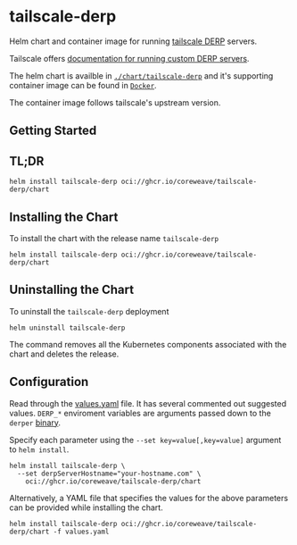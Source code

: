 # tailscale-derp

Helm chart and container image for running [tailscale DERP](https://tailscale.com/kb/1232/derp-servers) servers.

Tailscale offers [documentation for running custom DERP servers](https://tailscale.com/kb/1118/custom-derp-servers).

The helm chart is availble in [`./chart/tailscale-derp`](./chart/tailscale-derp) and it's supporting container image can be found in [`Docker`](./Docker).

The container image follows tailscale's upstream version.

## Getting Started

## TL;DR

```console
helm install tailscale-derp oci://ghcr.io/coreweave/tailscale-derp/chart
```

## Installing the Chart

To install the chart with the release name `tailscale-derp`

```console
helm install tailscale-derp oci://ghcr.io/coreweave/tailscale-derp/chart
```

## Uninstalling the Chart

To uninstall the `tailscale-derp` deployment

```console
helm uninstall tailscale-derp
```

The command removes all the Kubernetes components associated with the chart and deletes the release.

## Configuration

Read through the [values.yaml](./chart/tailscale-derp/values.yaml) file. It has several commented out suggested values.
`DERP_*` enviroment variables are arguments passed down to the `derper` [binary](https://tailscale.com/kb/1118/custom-derp-servers#step-1-starting-your-own-derp-server).

Specify each parameter using the `--set key=value[,key=value]` argument to `helm install`.

```console
helm install tailscale-derp \
  --set derpServerHostname="your-hostname.com" \
    oci://ghcr.io/coreweave/tailscale-derp/chart
```

Alternatively, a YAML file that specifies the values for the above parameters can be provided while installing the chart.

```console
helm install tailscale-derp oci://ghcr.io/coreweave/tailscale-derp/chart -f values.yaml
```
